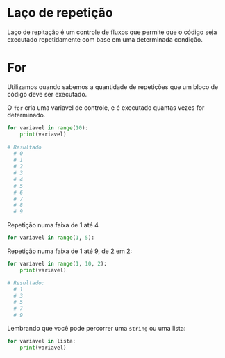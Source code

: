 # Laço de repetição

Laço de repitação é um controle de fluxos que permite que o código seja executado repetidamente com base em uma determinada condição.

# For

Utilizamos quando sabemos a quantidade de repetições que um bloco de código deve ser executado.

O `for` cria uma variavel de controle, e é executado quantas vezes for determinado.

```python
for variavel in range(10):
    print(variavel)
  
# Resultado
  # 0
  # 1
  # 2
  # 3
  # 4
  # 5
  # 6
  # 7
  # 8
  # 9
```

Repetição numa faixa de 1 até 4

```python
for variavel in range(1, 5):
```

Repetição numa faixa de 1 até 9, de 2 em 2:

```python
for variavel in range(1, 10, 2):
    print(variavel)

# Resultado:
  # 1
  # 3
  # 5
  # 7
  # 9
```

Lembrando que você pode percorrer uma `string` ou uma lista:

```python
for variavel in lista:
    print(variavel)
```
